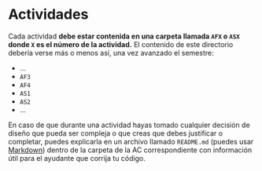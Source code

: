 # Actividades

Cada actividad **debe estar contenida en una carpeta llamada `AFX` o `ASX` donde `X` es el número de la actividad.** El contenido de este directorio debería verse más o menos así, una vez avanzado el semestre:

* ...
* `AF3`
* `AF4`
* `AS1`
* `AS2`
* ...

En caso de que durante una actividad hayas tomado cualquier decisión de diseño que pueda ser compleja o que creas que debes justificar o completar, puedes explicarla en un archivo llamado `README.md` (puedes usar [Markdown](https://github.com/adam-p/markdown-here/wiki/Markdown-Cheatsheet)) dentro de la carpeta de la AC correspondiente con información útil para el ayudante que corrija tu código.